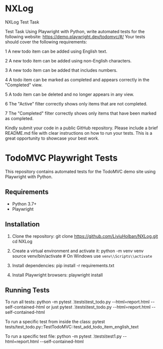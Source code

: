# NXLog
NXLog Test Task

Test Task
Using Playwright with Python, write automated tests for the following website:
https://demo.playwright.dev/todomvc/#/
Your tests should cover the following requirements:

1 A new todo item can be added using English text.

2 A new todo item can be added using non-English characters.

3 A new todo item can be added that includes numbers.

4 A todo item can be marked as completed and appears correctly in the "Completed"
view.

5 A todo item can be deleted and no longer appears in any view.

6 The "Active" filter correctly shows only items that are not completed.

7 The "Completed" filter correctly shows only items that have been marked as completed.

Kindly submit your code in a public GitHub repository. Please include a brief README.md file
with clear instructions on how to run your tests. This is a great opportunity to showcase your
best work.



# TodoMVC Playwright Tests

This repository contains automated tests for the TodoMVC demo site using Playwright with Python.

## Requirements
- Python 3.7+
- Playwright

## Installation
1. Clone the repository:
   git clone https://github.com/LiviuHolban/NXLog.git
   cd NXLog

2. Create a virtual environment and activate it:
   python -m venv venv
   source venv/bin/activate  # On Windows use `venv\\Scripts\\activate`

3. Install dependencies:
   pip install -r requirements.txt

4. Install Playwright browsers:
   playwright install

## Running Tests
To run all tests:
   python -m pytest .\tests\test_todo.py --html=report.html --self-contained-html
   or just
   pytest .\tests\test_todo.py --html=report.html --self-contained-html

To run a specific test from inside the class:
    pytest tests/test_todo.py::TestTodoMVC::test_add_todo_item_english_text 

To run a specific test file:
   python -m pytest .\tests\test1.py --html=report.html --self-contained-html
